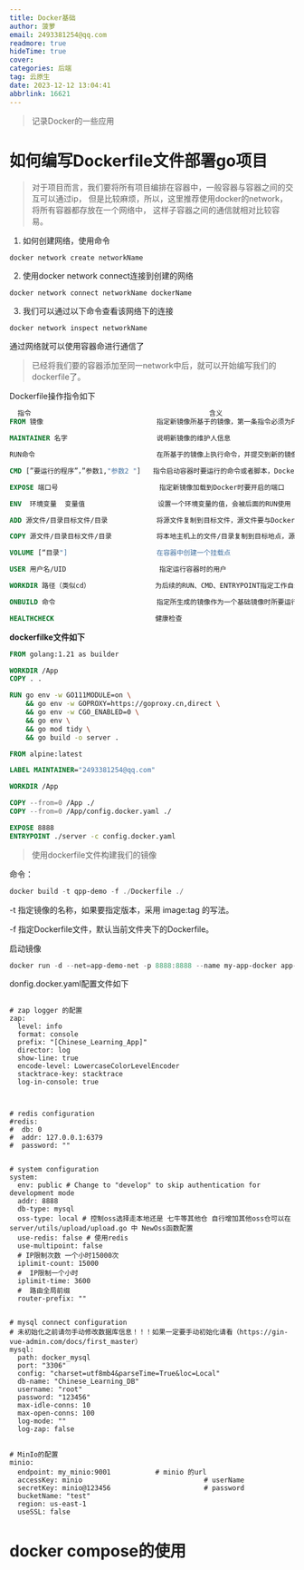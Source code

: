 ```yaml
---
title: Docker基础
author: 菠萝
email: 2493381254@qq.com
readmore: true
hideTime: true
cover:
categories: 后端
tag: 云原生
date: 2023-12-12 13:04:41
abbrlink: 16621
---
```

> 记录Docker的一些应用

# 如何编写Dockerfile文件部署go项目

> 对于项目而言，我们要将所有项目编排在容器中，一般容器与容器之间的交互可以通过ip，
> 但是比较麻烦，所以，这里推荐使用docker的network，将所有容器都存放在一个网络中，
> 这样子容器之间的通信就相对比较容易。

<!-- more -->

1. 如何创建网络，使用命令

~~~Shell
docker network create networkName
~~~

2. 使用docker network connect连接到创建的网络

~~~Shell
docker network connect networkName dockerName
~~~

3. 我们可以通过以下命令查看该网络下的连接

~~~Shell
docker network inspect networkName
~~~

通过网络就可以使用容器命进行通信了

> 已经将我们要的容器添加至同一network中后，就可以开始编写我们的dockerfile了。

Dockerfile操作指令如下

~~~dockerfile
  指令                                            含义
FROM 镜像                            指定新镜像所基于的镜像，第一条指令必须为FROM指令,每创建一个镜像就需要一条FROM指令

MAINTAINER 名字                      说明新镜像的维护人信息

RUN命令                              在所基于的镜像上执行命令，并提交到新的镜像中

CMD [”要运行的程序”，”参数1,"参数2 "]   指令启动容器时要运行的命令或者脚本，Dockerfile只能有一条CMD命令， 如果指定多条则只能最后一条被执行

EXPOSE 端口号                         指定新镜像加载到Docker时要开启的端口

ENV  环境变量  变量值                  设置一个环境变量的值，会被后面的RUN使用

ADD 源文件/目录目标文件/目录            将源文件复制到目标文件，源文件要与Dockerfile位于相同目录中，或者是一个URL

COPY 源文件/目录目标文件/目录           将本地主机上的文件/目录复制到目标地点，源文件/目录要与Dockerfile在相同的目录中

VOLUME [“目录"]                      在容器中创建一个挂载点

USER 用户名/UID                       指定运行容器时的用户

WORKDIR 路径（类似cd）                为后续的RUN、CMD、ENTRYPOINT指定工作自录

ONBUILD 命令                         指定所生成的镜像作为一个基础镜像时所要运行的命令

HEALTHCHECK                         健康检查

~~~

**dockerfilke文件如下**

~~~dockerfile
FROM golang:1.21 as builder

WORKDIR /App
COPY . .

RUN go env -w GO111MODULE=on \
    && go env -w GOPROXY=https://goproxy.cn,direct \
    && go env -w CGO_ENABLED=0 \
    && go env \
    && go mod tidy \
    && go build -o server .

FROM alpine:latest

LABEL MAINTAINER="2493381254@qq.com"

WORKDIR /App

COPY --from=0 /App ./
COPY --from=0 /App/config.docker.yaml ./

EXPOSE 8888
ENTRYPOINT ./server -c config.docker.yaml

~~~

> 使用dockerfile文件构建我们的镜像

命令：

~~~powershell
docker build -t qpp-demo -f ./Dockerfile ./
~~~

-t 指定镜像的名称，如果要指定版本，采用 image:tag 的写法。

-f 指定Dockerfile文件，默认当前文件夹下的Dockerfile。

启动镜像

~~~powershell
docker run -d --net=app-demo-net -p 8888:8888 --name my-app-docker app-demo
~~~

donfig.docker.yaml配置文件如下

~~~yam

# zap logger 的配置
zap:
  level: info
  format: console
  prefix: "[Chinese_Learning_App]"
  director: log
  show-line: true
  encode-level: LowercaseColorLevelEncoder
  stacktrace-key: stacktrace
  log-in-console: true



# redis configuration
#redis:
#  db: 0
#  addr: 127.0.0.1:6379
#  password: ""


# system configuration
system:
  env: public # Change to "develop" to skip authentication for development mode
  addr: 8888
  db-type: mysql
  oss-type: local # 控制oss选择走本地还是 七牛等其他仓 自行增加其他oss仓可以在 server/utils/upload/upload.go 中 NewOss函数配置
  use-redis: false # 使用redis
  use-multipoint: false
  # IP限制次数 一个小时15000次
  iplimit-count: 15000
  #  IP限制一个小时
  iplimit-time: 3600
  #  路由全局前缀
  router-prefix: ""


# mysql connect configuration
# 未初始化之前请勿手动修改数据库信息！！！如果一定要手动初始化请看（https://gin-vue-admin.com/docs/first_master）
mysql:
  path: docker_mysql
  port: "3306"
  config: "charset=utf8mb4&parseTime=True&loc=Local"
  db-name: "Chinese_Learning_DB"
  username: "root"
  password: "123456"
  max-idle-conns: 10
  max-open-conns: 100
  log-mode: ""
  log-zap: false


# MinIo的配置
minio:
  endpoint: my_minio:9001           # minio 的url
  accessKey: minio                              # userName
  secretKey: minio@123456                       # password
  bucketName: "test"
  region: us-east-1
  useSSL: false
~~~

# docker compose的使用
